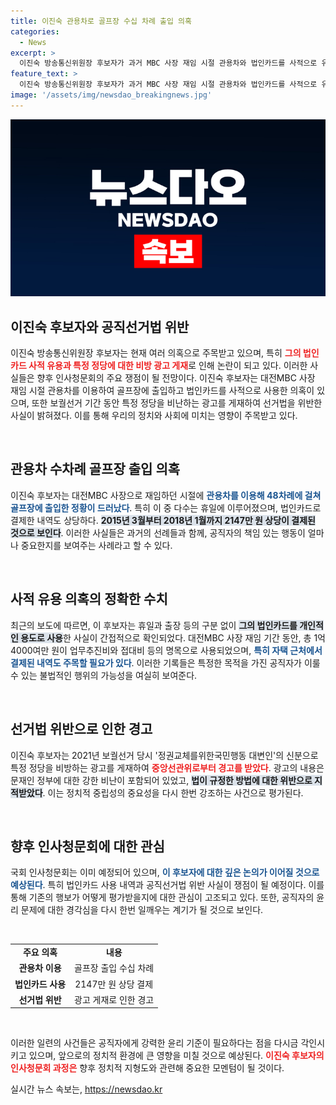 ```yaml
---
title: 이진숙 관용차로 골프장 수십 차례 출입 의혹
categories:
  - News
excerpt: >
  이진숙 방송통신위원장 후보자가 과거 MBC 사장 재임 시절 관용차와 법인카드를 사적으로 유용한 정황이 드러났다. 뿐만 아니라, 특정 정당을 비방하는 광고 게재로 선거법 위반 경고를 받은 사실도 확인됐다. 24일부터 인사청문회가 진행된다. 클릭하여 더 자세한 내용을 확인하세요!
feature_text: >
  이진숙 방송통신위원장 후보자가 과거 MBC 사장 재임 시절 관용차와 법인카드를 사적으로 유용한 정황이 드러났다. 뿐만 아니라, 특정 정당을 비방하는 광고 게재로 선거법 위반 경고를 받은 사실도 확인됐다. 24일부터 인사청문회가 진행된다. 클릭하여 더 자세한 내용을 확인하세요!
image: '/assets/img/newsdao_breakingnews.jpg'
---
```


<p><img src="/assets/img/newsdao_breakingnews.jpg" alt="ranknews 속보" /></p>

<h2 data-ke-size="size26">이진숙 후보자와 공직선거법 위반</h2>

<p data-ke-size="size16">이진숙 방송통신위원장 후보자는 현재 여러 의혹으로 주목받고 있으며, 특히 <b><span style="color: #ee2323;">그의 법인카드 사적 유용과 특정 정당에 대한 비방 광고 게재</span></b>로 인해 논란이 되고 있다. 이러한 사실들은 향후 인사청문회의 주요 쟁점이 될 전망이다. 이진숙 후보자는 대전MBC 사장 재임 시절 관용차를 이용하여 골프장에 출입하고 법인카드를 사적으로 사용한 의혹이 있으며, 또한 보궐선거 기간 동안 특정 정당을 비난하는 광고를 게재하여 선거법을 위반한 사실이 밝혀졌다. 이를 통해 우리의 정치와 사회에 미치는 영향이 주목받고 있다.</p>

<p data-ke-size="size16">&nbsp;</p>

<h2 data-ke-size="size26">관용차 수차례 골프장 출입 의혹</h2>

<p data-ke-size="size16">이진숙 후보자는 대전MBC 사장으로 재임하던 시절에 <b><span style="color: #1a5490;">관용차를 이용해 48차례에 걸쳐 골프장에 출입한 정황이 드러났다</span></b>. 특히 이 중 다수는 휴일에 이루어졌으며, 법인카드로 결제한 내역도 상당하다. <b><span style="background-color: #21538527;">2015년 3월부터 2018년 1월까지 2147만 원 상당이 결제된 것으로 보인다</span></b>. 이러한 사실들은 과거의 선례들과 함께, 공직자의 책임 있는 행동이 얼마나 중요한지를 보여주는 사례라고 할 수 있다.</p>

<p data-ke-size="size16">&nbsp;</p>

<h2 data-ke-size="size26">사적 유용 의혹의 정확한 수치</h2>

<p data-ke-size="size16">최근의 보도에 따르면, 이 후보자는 휴일과 출장 등의 구분 없이 <b><span style="background-color: #21538527;">그의 법인카드를 개인적인 용도로 사용</span></b>한 사실이 간접적으로 확인되었다. 대전MBC 사장 재임 기간 동안, 총 1억4000여만 원이 업무추진비와 접대비 등의 명목으로 사용되었으며, <b><span style="color: #1a5490;">특히 자택 근처에서 결제된 내역도 주목할 필요가 있다</span></b>. 이러한 기록들은 특정한 목적을 가진 공직자가 이룰 수 있는 불법적인 행위의 가능성을 여실히 보여준다.</p>

<p data-ke-size="size16">&nbsp;</p>

<h2 data-ke-size="size26">선거법 위반으로 인한 경고</h2>

<p data-ke-size="size16">이진숙 후보자는 2021년 보궐선거 당시 '정권교체를위한국민행동 대변인'의 신분으로 특정 정당을 비방하는 광고를 게재하여 <b><span style="color: #ee2323;">중앙선관위로부터 경고를 받았다</span></b>. 광고의 내용은 문재인 정부에 대한 강한 비난이 포함되어 있었고, <b><span style="background-color: #21538527;">법이 규정한 방법에 대한 위반으로 지적받았다</span></b>. 이는 정치적 중립성의 중요성을 다시 한번 강조하는 사건으로 평가된다.</p>

<p data-ke-size="size16">&nbsp;</p>

<h2 data-ke-size="size26">향후 인사청문회에 대한 관심</h2>

<p data-ke-size="size16">국회 인사청문회는 이미 예정되어 있으며, <b><span style="color: #1a5490;">이 후보자에 대한 깊은 논의가 이어질 것으로 예상된다</span></b>. 특히 법인카드 사용 내역과 공직선거법 위반 사실이 쟁점이 될 예정이다. 이를 통해 기존의 행보가 어떻게 평가받을지에 대한 관심이 고조되고 있다. 또한, 공직자의 윤리 문제에 대한 경각심을 다시 한번 일깨우는 계기가 될 것으로 보인다.</p>

<p data-ke-size="size16">&nbsp;</p>

<table>
    <tr>
        <td style="text-align: center; height: 17px;"><b>주요 의혹</b></td>
        <td style="text-align: center; height: 17px;"><b>내용</b></td>
    </tr>
    <tr>
        <td style="text-align: center; height: 17px;"><b>관용차 이용</b></td>
        <td style="text-align: center; height: 17px;">골프장 출입 수십 차례</td>
    </tr>
    <tr>
        <td style="text-align: center; height: 17px;"><b>법인카드 사용</b></td>
        <td style="text-align: center; height: 17px;">2147만 원 상당 결제</td>
    </tr>
    <tr>
        <td style="text-align: center; height: 17px;"><b>선거법 위반</b></td>
        <td style="text-align: center; height: 17px;">광고 게재로 인한 경고</td>
    </tr>
</table>

<p data-ke-size="size16">&nbsp;</p>

<p data-ke-size="size16">이러한 일련의 사건들은 공직자에게 강력한 윤리 기준이 필요하다는 점을 다시금 각인시키고 있으며, 앞으로의 정치적 환경에 큰 영향을 미칠 것으로 예상된다. <b><span style="color: #ee2323;">이진숙 후보자의 인사청문회 과정은</span></b> 향후 정치적 지형도와 관련해 중요한 모멘텀이 될 것이다.</p>
실시간 뉴스 속보는, <a href="https://newsdao.kr" rel="dofollow">https://newsdao.kr</a>



